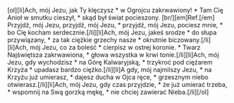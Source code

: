 [ol][li]Ach, mój Jezu, jak Ty klęczysz * w Ogrojcu zakrwawiony! * Tam Cię Anioł w smutku cieszył, * skąd był świat pocieszony. [br/][em]Ref.[/em] Przyjdź, mój Jezu, przyjdź, mój Jezu, * przyjdź, mój Jezu, pociesz mnie, * bo Cię kocham serdecznie.[/li][li]Ach, mój Jezu, jakeś srodze * do słupa przywiązany, * za tak ciężkie grzechy nasze * okrutnie biczowany.[/li][li]Ach, mój Jezu, co za boleść * cierpisz w ostrej koronie. * Twarz Najświętsza zakrwawiona, * głowa wszystka w krwi tonie.[/li][li]Ach, mój Jezu, gdy wychodzisz * na Górę Kalwaryjską, * trzykroć pod ciężarem Krzyża * upadasz bardzo ciężko.[/li][li]A gdy, mój najmilszy Jezu, * na Krzyżu już umierasz, * dajesz ducha w Ojca ręce, * grzesznym niebo otwierasz.[/li][li]Ach, mój Jezu, gdy czas przyjdzie, * że już umierać trzeba, * wspomnij na Swą gorzką mękę, * nie chciej zawierać Nieba.[/li][/ol]